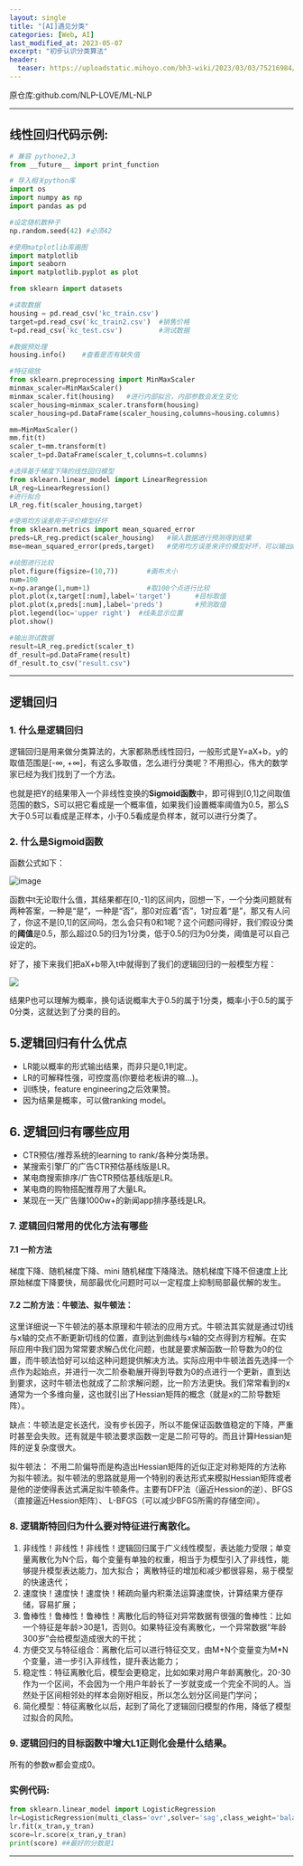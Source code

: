 ```yaml
---
layout: single
title: "[AI]遇见分类"
categories: [Web, AI]
last_modified_at: 2023-05-07
excerpt: "初步认识分类算法"
header:
  teaser: https://uploadstatic.mihoyo.com/bh3-wiki/2023/03/03/75216984/1714914dbb0c7cb9f9dfc909f25f7851_1930889713316708706.png
---
```


原仓库:github.com/NLP-LOVE/ML-NLP
___
## 线性回归代码示例:
```python
# 兼容 pythone2,3
from __future__ import print_function

# 导入相关python库
import os
import numpy as np
import pandas as pd

#设定随机数种子
np.random.seed(42) #必须42

#使用matplotlib库画图
import matplotlib
import seaborn
import matplotlib.pyplot as plot

from sklearn import datasets

#读取数据
housing = pd.read_csv('kc_train.csv')
target=pd.read_csv('kc_train2.csv')  #销售价格
t=pd.read_csv('kc_test.csv')         #测试数据

#数据预处理
housing.info()    #查看是否有缺失值

#特征缩放
from sklearn.preprocessing import MinMaxScaler
minmax_scaler=MinMaxScaler()
minmax_scaler.fit(housing)   #进行内部拟合，内部参数会发生变化
scaler_housing=minmax_scaler.transform(housing)
scaler_housing=pd.DataFrame(scaler_housing,columns=housing.columns)

mm=MinMaxScaler()
mm.fit(t)
scaler_t=mm.transform(t)
scaler_t=pd.DataFrame(scaler_t,columns=t.columns)

#选择基于梯度下降的线性回归模型
from sklearn.linear_model import LinearRegression
LR_reg=LinearRegression()
#进行拟合
LR_reg.fit(scaler_housing,target)

#使用均方误差用于评价模型好坏
from sklearn.metrics import mean_squared_error
preds=LR_reg.predict(scaler_housing)   #输入数据进行预测得到结果
mse=mean_squared_error(preds,target)   #使用均方误差来评价模型好坏，可以输出mse进行查看评价值

#绘图进行比较
plot.figure(figsize=(10,7))       #画布大小
num=100
x=np.arange(1,num+1)              #取100个点进行比较
plot.plot(x,target[:num],label='target')      #目标取值
plot.plot(x,preds[:num],label='preds')        #预测取值
plot.legend(loc='upper right')  #线条显示位置
plot.show()

#输出测试数据
result=LR_reg.predict(scaler_t)
df_result=pd.DataFrame(result)
df_result.to_csv("result.csv")
```
___
## 逻辑回归
### 1. 什么是逻辑回归

逻辑回归是用来做分类算法的，大家都熟悉线性回归，一般形式是Y=aX+b，y的取值范围是[-∞, +∞]，有这么多取值，怎么进行分类呢？不用担心，伟大的数学家已经为我们找到了一个方法。

也就是把Y的结果带入一个非线性变换的**Sigmoid函数**中，即可得到[0,1]之间取值范围的数S，S可以把它看成是一个概率值，如果我们设置概率阈值为0.5，那么S大于0.5可以看成是正样本，小于0.5看成是负样本，就可以进行分类了。

### 2. 什么是Sigmoid函数

函数公式如下：

![image](https://wx4.sinaimg.cn/large/00630Defly1g4pvk2ctatj30cw0b63yq.jpg)

函数中t无论取什么值，其结果都在[0,-1]的区间内，回想一下，一个分类问题就有两种答案，一种是“是”，一种是“否”，那0对应着“否”，1对应着“是”，那又有人问了，你这不是[0,1]的区间吗，怎么会只有0和1呢？这个问题问得好，我们假设分类的**阈值**是0.5，那么超过0.5的归为1分类，低于0.5的归为0分类，阈值是可以自己设定的。

好了，接下来我们把aX+b带入t中就得到了我们的逻辑回归的一般模型方程：

![](https://latex.codecogs.com/gif.latex?H(a,b)=\frac{1}{1+e^{(aX+b)}})

结果P也可以理解为概率，换句话说概率大于0.5的属于1分类，概率小于0.5的属于0分类，这就达到了分类的目的。

## 5.逻辑回归有什么优点

- LR能以概率的形式输出结果，而非只是0,1判定。
- LR的可解释性强，可控度高(你要给老板讲的嘛…)。
- 训练快，feature engineering之后效果赞。
- 因为结果是概率，可以做ranking model。

## 6. 逻辑回归有哪些应用

- CTR预估/推荐系统的learning to rank/各种分类场景。
- 某搜索引擎厂的广告CTR预估基线版是LR。
- 某电商搜索排序/广告CTR预估基线版是LR。
- 某电商的购物搭配推荐用了大量LR。
- 某现在一天广告赚1000w+的新闻app排序基线是LR。

### 7. 逻辑回归常用的优化方法有哪些

#### 7.1 一阶方法

梯度下降、随机梯度下降、mini 随机梯度下降降法。随机梯度下降不但速度上比原始梯度下降要快，局部最优化问题时可以一定程度上抑制局部最优解的发生。 

#### 7.2 二阶方法：牛顿法、拟牛顿法： 

这里详细说一下牛顿法的基本原理和牛顿法的应用方式。牛顿法其实就是通过切线与x轴的交点不断更新切线的位置，直到达到曲线与x轴的交点得到方程解。在实际应用中我们因为常常要求解凸优化问题，也就是要求解函数一阶导数为0的位置，而牛顿法恰好可以给这种问题提供解决方法。实际应用中牛顿法首先选择一个点作为起始点，并进行一次二阶泰勒展开得到导数为0的点进行一个更新，直到达到要求，这时牛顿法也就成了二阶求解问题，比一阶方法更快。我们常常看到的x通常为一个多维向量，这也就引出了Hessian矩阵的概念（就是x的二阶导数矩阵）。

缺点：牛顿法是定长迭代，没有步长因子，所以不能保证函数值稳定的下降，严重时甚至会失败。还有就是牛顿法要求函数一定是二阶可导的。而且计算Hessian矩阵的逆复杂度很大。

拟牛顿法： 不用二阶偏导而是构造出Hessian矩阵的近似正定对称矩阵的方法称为拟牛顿法。拟牛顿法的思路就是用一个特别的表达形式来模拟Hessian矩阵或者是他的逆使得表达式满足拟牛顿条件。主要有DFP法（逼近Hession的逆）、BFGS（直接逼近Hession矩阵）、 L-BFGS（可以减少BFGS所需的存储空间）。

### 8. 逻辑斯特回归为什么要对特征进行离散化。

1. 非线性！非线性！非线性！逻辑回归属于广义线性模型，表达能力受限；单变量离散化为N个后，每个变量有单独的权重，相当于为模型引入了非线性，能够提升模型表达能力，加大拟合； 离散特征的增加和减少都很容易，易于模型的快速迭代； 
2. 速度快！速度快！速度快！稀疏向量内积乘法运算速度快，计算结果方便存储，容易扩展； 
3. 鲁棒性！鲁棒性！鲁棒性！离散化后的特征对异常数据有很强的鲁棒性：比如一个特征是年龄>30是1，否则0。如果特征没有离散化，一个异常数据“年龄300岁”会给模型造成很大的干扰； 
4. 方便交叉与特征组合：离散化后可以进行特征交叉，由M+N个变量变为M*N个变量，进一步引入非线性，提升表达能力； 
5. 稳定性：特征离散化后，模型会更稳定，比如如果对用户年龄离散化，20-30作为一个区间，不会因为一个用户年龄长了一岁就变成一个完全不同的人。当然处于区间相邻处的样本会刚好相反，所以怎么划分区间是门学问； 
6. 简化模型：特征离散化以后，起到了简化了逻辑回归模型的作用，降低了模型过拟合的风险。

### 9. 逻辑回归的目标函数中增大L1正则化会是什么结果。

所有的参数w都会变成0。

### 实例代码:
```python
from sklearn.linear_model import LogisticRegression
lr=LogisticRegression(multi_class='ovr',solver='sag',class_weight='balanced')
lr.fit(x_tran,y_tran)
score=lr.score(x_tran,y_tran)
print(score) ##最好的分数是1
```
___




